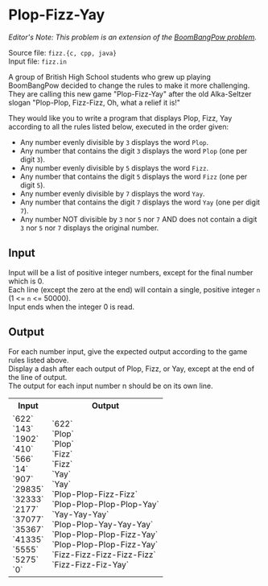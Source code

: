 # Plop-Fizz-Yay
_Editor's Note: This problem is an extension of the [BoomBangPow problem](https://github.com/mrbmi513/Webster-U-HS-Programming-Challenge/tree/master/2017/boombangpow)._  

Source file: `fizz.{c, cpp, java}`  
Input file: `fizz.in`  

A group of British High School students who grew up playing BoomBangPow decided to change the rules to make it more challenging. They are calling this new game "Plop-Fizz-Yay" after the old Alka-Seltzer slogan "Plop-Plop, Fizz-Fizz, Oh, what a relief it is!"  

They would like you to write a program that displays Plop, Fizz, Yay according to all the rules listed below, executed in the order given:
+ Any number evenly divisible by `3` displays the word `Plop`.
+ Any number that contains the digit `3` displays the word `Plop` (one per digit `3`).
+ Any number evenly divisible by `5` displays the word `Fizz`.
+ Any number that contains the digit `5` displays the word `Fizz` (one per digit `5`).
+ Any number evenly divisible by `7` displays the word `Yay`.
+ Any number that contains the digit `7` displays the word `Yay` (one per digit `7`).
+ Any number NOT divisible by `3` nor `5` nor `7` AND does not contain a digit `3` nor `5` nor `7` displays the original number.


## Input
Input will be a list of positive integer numbers, except for the final number which is 0.  
Each line (except the zero at the end) will contain a single, positive integer `n` (1 <= `n` <= 50000).  
Input ends when the integer 0 is read.  

## Output
For each number input, give the expected output according to the game rules listed above.  
Display a dash after each output of Plop, Fizz, or Yay, except at the end of the line of output.  
The output for each input number n should be on its own line.  

<table><tr><th>Input</th><th>Output</th></tr>
<tr><td>`622`<br>`143`<br>`1902`<br>`410`<br>`566`<br>`14`<br>`907`<br>`29835`<br>`32333`<br>`2177`<br>`37077`<br>`35367`<br>`41335`<br>`5555`<br>`5275`<br>`0`</td>
<td>`622`<br>`Plop`<br>`Plop`<br>`Fizz`<br>`Fizz`<br>`Yay`<br>`Yay`<br>`Plop-Plop-Fizz-Fizz`<br>`Plop-Plop-Plop-Plop-Yay`<br>`Yay-Yay-Yay`<br>`Plop-Plop-Yay-Yay-Yay`<br>`Plop-Plop-Plop-Fizz-Yay`<br>`Plop-Plop-Plop-Fizz-Yay`<br>`Fizz-Fizz-Fizz-Fizz-Fizz`<br>`Fizz-Fizz-Fiz-Yay`</td>
</tr></table>
